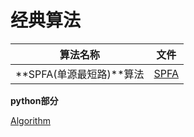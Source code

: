 # 经典算法

| 算法名称                 | 文件                   |
| ------------------------ | ---------------------- |
| **SPFA(单源最短路)**算法 | [SPFA](SPFA/README.md) |





**python部分**

[Algorithm](https://github.com/baowj-678/python/tree/master/algorithm)